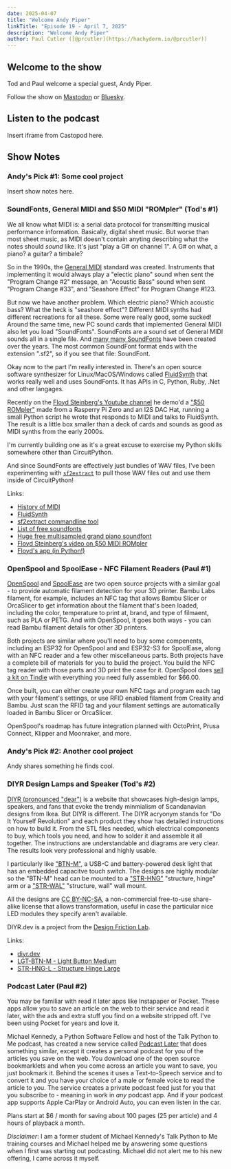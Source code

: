 ```yaml
---
date: 2025-04-07
title: "Welcome Andy Piper"
linkTitle: "Episode 19 - April 7, 2025"
description: "Welcome Andy Piper"
author: Paul Cutler ([@prcutler](https://hachyderm.io/@prcutler))
---
```


## Welcome to the show

Tod and Paul welcome a special guest, Andy Piper.

Follow the show on [Mastodon](https://www.circuitpythonshow.com/@thebootloader/follow) or [Bluesky](https://bsky.app/profile/thebootloader.net).

## Listen to the podcast

Insert iframe from Castopod here.

## Show Notes

### Andy's Pick #1: Some cool project
Insert show notes here.

### SoundFonts, General MIDI and $50 MIDI "ROMpler" (Tod's #1)

We all know what MIDI is: a serial data protocol for transmitting musical performance
information.  Basically, digital sheet music. But worse than most sheet music, as MIDI
doesn't contain anyting describing what the notes should *sound* like.
It's just "play a G# on channel 1". A G# on what, a piano? a guitar? a timbale?

So in the 1990s, the [General MIDI](https://en.wikipedia.org/wiki/General_MIDI)
standard was created. Instruments that implementing it would always play a
"electic piano" sound when sent the "Program Change #2" message, an "Acoustic Bass"
sound when sent "Program Change #33", and "Seashore Effect" for Program Change #123.

But now we have another problem. Which electric piano? Which acoustic bass?
What the heck is "seashore effect"?
Different MIDI synths had different recreations for all these.
Some were really good, some sucked!  Around the same time, new PC sound
cards that implemented General MIDI also let you load "SoundFonts".
SoundFonts are a sound set of General MIDI sounds all in a single file.
And [many many SoundFonts]((https://musical-artifacts.com/artifacts?formats=sf2&tags=soundfont))
have been created over the years. The most common SoundFont format ends
with the extension ".sf2", so if you see that file: SoundFont.

Okay now to the part I'm really interested in.  There's an open source
software synthesizer for Linux/MacOS/Windows called [FluidSynth](https://www.fluidsynth.org/)
that works really well and uses SoundFonts. It has APIs in C, Python,
Ruby, .Net and other langages.

Recently on the [Floyd Steinberg's Youtube channel](https://www.youtube.com/@mr_floydst)
he demo'd a ["$50 ROMpler"](https://www.youtube.com/watch?v=2HWTC6XzUw8)
made from a Rasperry Pi Zero and an I2S DAC Hat,
running a small Python script he wrote that responds to MIDI and talks to FluidSynth.
The result is a little box smaller than a deck of cards and sounds as good
as MIDI synths from the early 2000s.

I'm currently building one as it's a great excuse to exercise my Python skills
somewhere other than CircuitPython.

And since SoundFonts are effectively just bundles of WAV files, I've been
experimenting with [`sf2extract`](https://manpages.ubuntu.com/manpages/jammy/man1/sf2extract.1.html)
to pull those WAV files out and use them inside of CircuitPython!

Links:
- [History of MIDI](https://www.musicradar.com/news/tech/30-years-of-midi-a-brief-history-568009)
- [FluidSynth](https://www.fluidsynth.org/)
- [sf2extract commandline tool](https://manpages.ubuntu.com/manpages/jammy/man1/sf2extract.1.html)
- [List of free soundfonts](https://musical-artifacts.com/artifacts?formats=sf2&tags=soundfont)
- [Huge free multisampled grand piano soundfont](https://sfzinstruments.github.io/pianos/salamander/)
- [Floyd Steinberg's video on $50 MIDI ROMpler](https://www.youtube.com/watch?v=2HWTC6XzUw8)
- [Floyd's app (in Python!)](https://github.com/mrfloydst/midifileplayer/)

### OpenSpool and SpoolEase - NFC Filament Readers (Paul #1)

[OpenSpool](https://github.com/spuder/OpenSpool) and [SpoolEase](https://github.com/yanshay/SpoolEase) are two open source
projects with a similar goal - to provide automatic filament detection for your 3D printer.  Bambu Labs filament, for example, includes
an NFC tag that allows Bambu Slicer or OrcaSlicer to get information about the filament that's been loaded, including the color,
temperature to print at, brand, and type of filmaent, such as PLA or PETG.  And with OpenSpool, it goes both ways - you can read Bambu
filament details for other 3D printers.

Both projects are similar where you'll need to buy some compenents, including an ESP32 for OpenSpool and and ESP32-S3 for SpoolEase,
along with an NFC reader and a few other miscellaneous parts.  Both projects have a complete bill of materials for you to bulid the project.
You build the NFC tag reader with those parts and 3D print the case  for it. OpenSpool does
[sell a kit on Tindie](https://www.tindie.com/products/spuder/openspool-mini/) with everything you need fully assembled for $66.00.

Once built, you can either create your own NFC tags and program each tag with your filament's settings, or use RFID enabled filament
from Creality and Bambu.  Just scan the RFID tag and your filament settings are automatically loaded in Bambu Slicer or OrcaSlicer.

OpenSpool's roadmap has future integration planned with OctoPrint, Prusa Connect, Klipper and Moonraker, and more.

### Andy's Pick #2: Another cool project
Andy shares something he finds cool.

### DIYR Design Lamps and Speaker (Tod's #2)

[DIYR (pronounced "dear")](https://diyr.dev/products/) is a website that showcases
high-design lamps, speakers, and fans that evoke the trendy minmialism of
Scandanavian designs from Ikea. But DIYR is different. The DIYR acryonym stands for
"Do It Yourself Revolution" and each product they show has detailed
instructions on how to build it. From the STL files needed,
which electrical components to buy, which tools you need,
and how to solder it and assemble it all together.
The instructions are understandable and diagrams are very clear.
The results look very professional and highly usable.

I particularly like ["BTN-M"](https://diyr.dev/collections/lights/desk-lights/),
a USB-C and battery-powered desk light that has an embedded capacitve touch switch.
The designs are highly modular so the "BTN-M" head can be mounted to a
["STR-HNG"](https://diyr.dev/instructions/STR-HNG-L) "structure, hinge" arm or a
["STR-WAL"](https://diyr.dev/instructions/STR-WAL-L) "structure, wall" wall mount.

All the designs are [CC BY-NC-SA](https://creativecommons.org/licenses/by-nc-sa/4.0/),
a non-commercial free-to-use share-alike license that allows transformation, useful
in case the particular nice LED modules they specify aren't available.

DIYR.dev is a project from the [Design Friction Lab](https://designfrictionlab.com/).

Links:
- [diyr.dev](https://diyr.dev/)
- [LGT-BTN-M - Light Button Medium](https://diyr.dev/instructions/LGT-BTN-M)
- [STR-HNG-L - Structure Hinge Large](https://diyr.dev/instructions/STR-HNG-L)

### Podcast Later (Paul #2)

You may be familiar with read it later apps like Instapaper or Pocket.  These apps allow you to save an article on
the web to their service and read it later, with the ads and extra stuff you find on a website stripped off.  I've been
using Pocket for years and love it.

Michael Kennedy, a Python Software Fellow and host of the Talk Python to Me podcast, has created a new service called
[Podcast Later](https://podcastlater.com) that does something similar, except it creates a personal podcast for you
of the articles you save on the web. You download one of the open source bookmarklets and when you come across an
article you want to save, you just bookmark it.  Behind the scenes it uses a Text-to-Speech service and to convert it
and you have your choice of a male or female voice to read the article to you.  The service creates a private podcast
feed just for you that you subscribe to - meaning in work in *any* podcast app.  And if your podcast app supports
Apple CarPlay or Android Auto, you can even listen in the car.

Plans start at $6 / month for saving about 100 pages (25 per article) and 4 hours of playback a month.

*Disclaimer*: I am a former student of Michael Kennedy's Talk Python to Me training courses and Michael helped me
by answering some questions when I first was starting out podcasting.  Michael did not alert me to his new offering,
I came across it myself.
